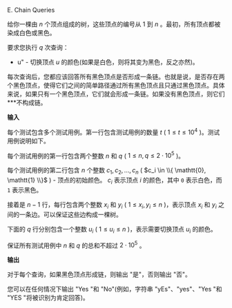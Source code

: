 E. Chain Queries

给你一棵由 $n$ 个顶点组成的树，这些顶点的编号从 $1$ 到 $n$ 。最初，所有顶点都被染成白色或黑色。

要求您执行 $q$ 次查询：

- u" - 切换顶点 $u$ 的颜色(如果是白色，则将其变为黑色，反之亦然)。

每次查询后，您都应该回答所有黑色顶点是否形成一条链。也就是说，是否存在两个黑色顶点，使得它们之间的简单路径通过所有黑色顶点且只通过黑色顶点。具体来说，如果只有一个黑色顶点，它们就会形成一条链。如果没有黑色顶点，则它们***不构成链。

**输入**

每个测试包含多个测试用例。第一行包含测试用例的数量 $t$ ( $1\leq t\leq 10^4$ )。测试用例说明如下。

每个测试用例的第一行包含两个整数 $n$ 和 $q$ ( $1\leq n,q\leq 2\cdot 10^5$ )。

每个测试用例的第二行包含 $n$ 个整数 $c_1,c_2,\ldots,c_n$ ( $c_i \in \\{ \mathtt{0}, \mathtt{1} \\}$ ) - 顶点的初始颜色。 $c_i$ 表示顶点 $i$ 的颜色，其中 $\mathtt{0}$ 表示白色，而 $\mathtt{1}$ 表示黑色。

接着是 $n - 1$ 行，每行包含两个整数 $x_i$ 和 $y_i$ ( $1 \le x_i,y_i \le n$ )，表示顶点 $x_i$ 和 $y_i$ 之间的一条边。可以保证这些边构成一棵树。

下面的 $q$ 行分别包含一个整数 $u_i$ ( $1 \le u_i \le n$ )，表示需要切换顶点 $u_i$ 的颜色。

保证所有测试用例中 $n$ 和 $q$ 的总和不超过 $2\cdot 10^5$ 。

**输出**

对于每个查询，如果黑色顶点形成链，则输出 "是"，否则输出 "否"。

您可以在任何情况下输出 "Yes "和 "No"(例如，字符串 "yEs"、"yes"、"Yes "和 "YES "将被识别为肯定回答)。